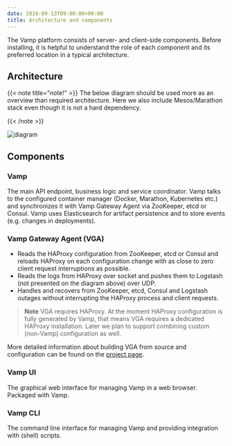 ```yaml
---
date: 2016-09-13T09:00:00+00:00
title: Architecture and components
---
```


The Vamp platform consists of server- and client-side components. Before installing, it is helpful to understand the role of each component and its preferred location in a typical architecture.

## Architecture

{{< note title="note!" >}}
The below diagram should be used more as an overview than required architecture. Here we also include Mesos/Marathon stack even though it is not a hard dependency.

{{< /note >}}

![diagram](http://vamp.io/img/vamp_arch.svg)


## Components

### Vamp

The main API endpoint, business logic and service coordinator. Vamp talks to the configured container manager (Docker, Marathon, Kubernetes etc.) and synchronizes it with Vamp Gateway Agent via ZooKeeper, etcd or Consul. Vamp uses Elasticsearch for artifact persistence and to store events (e.g. changes in deployments).

### Vamp Gateway Agent (VGA)

* Reads the HAProxy configuration from ZooKeeper, etcd or Consul and reloads HAProxy on each configuration change with as close to zero client request interruptions as possible. 
* Reads the logs from HAProxy over socket and pushes them to Logstash (not presented on the diagram above) over UDP. 
* Handles and recovers from ZooKeeper, etcd, Consul and Logstash outages without interrupting the HAProxy process and client requests.

>**Note** VGA requires HAProxy. At the moment HAProxy configuration is fully generated by Vamp, that means VGA requires a dedicated HAProxy installation. Later we plan to support combining custom (non-Vamp) configuration as well.

More detailed information about building VGA from source and configuration can be found on the [project page](https://github.com/magneticio/vamp-gateway-agent).

### Vamp UI

The graphical web interface for managing Vamp in a web browser. Packaged with Vamp.

### Vamp CLI

The command line interface for managing Vamp and providing integration with (shell) scripts.
